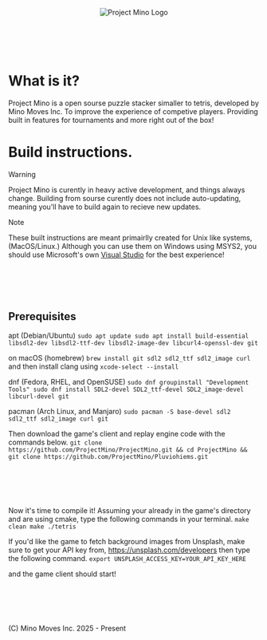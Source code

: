 <p align="center">
  <img src="https://i.imgur.com/FenwBST.png" alt="Project Mino Logo">
</p>
<h1>⠀</h1>

# What is it?

Project Mino is a open sourse puzzle stacker simaller to tetris, developed by Mino Moves Inc. To improve the experience of competive players. Providing built in features for tournaments and more right out of the box!

# Build instructions.

> [!WARNING]  
> Project Mino is curently in heavy active development, and things always change. Building from sourse curently does not include auto-updating, meaning you'll have to build again to recieve new updates.

> [!NOTE]  
> These built instructions are meant primairlly created for Unix like systems, (MacOS/Linux.) Although you can use them on Windows using MSYS2, you should use Microsoft's own [Visual Studio](https://visualstudio.microsoft.com/) for the best experience!

<h1>⠀</h1>

## Prerequisites

apt (Debian/Ubuntu)
`
sudo apt update
sudo apt install build-essential libsdl2-dev libsdl2-ttf-dev libsdl2-image-dev libcurl4-openssl-dev git
`

on macOS (homebrew)
`
brew install git sdl2 sdl2_ttf sdl2_image curl
`
and then install clang using
`
xcode-select --install
`

dnf (Fedora, RHEL, and OpenSUSE)
`
sudo dnf groupinstall "Development Tools"
sudo dnf install SDL2-devel SDL2_ttf-devel SDL2_image-devel libcurl-devel git
`

pacman (Arch Linux, and Manjaro)
`
sudo pacman -S base-devel sdl2 sdl2_ttf sdl2_image curl git
`

Then download the game's client and replay engine code with the commands below.
`
git clone https://github.com/ProjectMino/ProjectMino.git && cd ProjectMino && git clone https://github.com/ProjectMino/Pluviohiems.git
`
<h1>⠀</h1>

Now it's time to compile it!
Assuming your already in the game's directory and are using cmake, type the following commands in your terminal.
`
make clean
make
./tetris
`

If you'd like the game to fetch background images from Unsplash, make sure to get your API key from, https://unsplash.com/developers then type the following command.
`
export UNSPLASH_ACCESS_KEY=YOUR_API_KEY_HERE
`

and the game client should start!

<h1>⠀</h1>

(C) Mino Moves Inc. 2025 - Present
